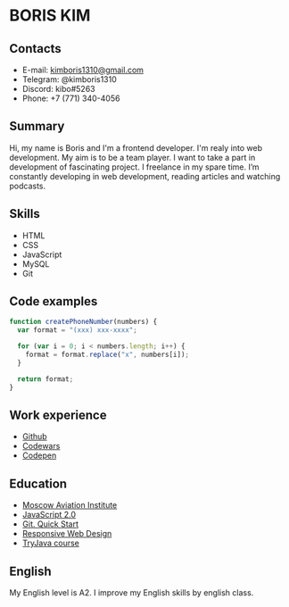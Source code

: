 # BORIS KIM

## Contacts

- E-mail: kimboris1310@gmail.com
- Telegram: @kimboris1310
- Discord: kibo#5263
- Phone: +7 (771) 340-4056

## Summary

Hi, my name is Boris and I'm a frontend developer. I'm realy into web development. My aim is to be a team player. I want to take a part in development of fascinating project. I freelance in my spare time. I’m constantly developing in web development, reading articles and watching podcasts.

## Skills

- HTML
- CSS
- JavaScript
- MySQL
- Git

## Code examples

```javascript
function createPhoneNumber(numbers) {
  var format = "(xxx) xxx-xxxx";

  for (var i = 0; i < numbers.length; i++) {
    format = format.replace("x", numbers[i]);
  }

  return format;
}
```

## Work experience

- [Github](https://github.com/kibo13)
- [Codewars](https://www.codewars.com/users/kibo13)
- [Codepen](https://codepen.io/kibo13)

## Education

- [Moscow Aviation Institute](https://mai.ru/)
- [JavaScript 2.0](https://itgid.info/)
- [Git. Quick Start](https://geekbrains.ru/)
- [Responsive Web Design](https://www.freecodecamp.org/)
- [TryJava course](https://khasang.io/)

## English

My English level is A2. I improve my English skills by english class.
